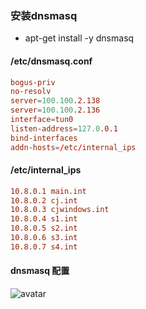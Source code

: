 ### 安装dnsmasq
- apt-get install -y dnsmasq
#### /etc/dnsmasq.conf
``` conf
bogus-priv
no-resolv
server=100.100.2.138
server=100.100.2.136
interface=tun0
listen-address=127.0.0.1
bind-interfaces
addn-hosts=/etc/internal_ips
```
#### /etc/internal_ips
``` conf
10.8.0.1 main.int
10.8.0.2 cj.int
10.8.0.3 cjwindows.int
10.8.0.4 s1.int
10.8.0.5 s2.int 
10.8.0.6 s3.int 
10.8.0.7 s4.int 
```

#### dnsmasq 配置
![avatar](https://blog.hexiefamily.xin/assets/dnsmasq.jpg)